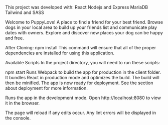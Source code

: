 This project was developed with:
React
Nodejs and Express
MariaDB
Tailwind and SASS

Welcome to PuppyLove! A place to find a friend for your best friend.
Browse dogs in your local area to build up your friends list and communicate play dates with owners.
Explore and discover new places your dog can be happy and free.

After Cloning:
npm install
This command will ensure that all of the proper dependencies are installed for using this application.

Available Scripts
In the project directory, you will need to run these scripts:

npm start
Runs Webpack to build the app for production in the client folder.
It bundles React in production mode and optimizes the build.
The build will then be minified.
The app is now ready for deployment.
See the section about deployment for more information.

Runs the app in the development mode.
Open http://localhost:8080 to view it in the browser.

The page will reload if any edits occur.
Any lint errors will be displayed in the console.